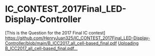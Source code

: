# IC_CONTEST_2017Final_LED-Display-Controller
[This is the Question for the 2017 Final IC contest] https://github.com/HenryJuan325/IC_CONTEST_2017Final_LED-Display-Controller/blob/main/B_ICC2017_all_cell-based_final.pdf
[Uploading B_ICC2017_all_cell-based_final.pdf…]()
